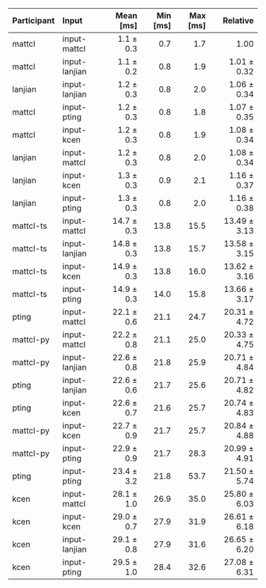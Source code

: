 | Participant | Input | Mean [ms] | Min [ms] | Max [ms] | Relative |
|:---|:---|---:|---:|---:|---:|
| mattcl | input-mattcl | 1.1 ± 0.3 | 0.7 | 1.7 | 1.00 |
| mattcl | input-lanjian | 1.1 ± 0.2 | 0.8 | 1.9 | 1.01 ± 0.32 |
| lanjian | input-lanjian | 1.2 ± 0.3 | 0.8 | 2.0 | 1.06 ± 0.34 |
| mattcl | input-pting | 1.2 ± 0.3 | 0.8 | 1.8 | 1.07 ± 0.35 |
| mattcl | input-kcen | 1.2 ± 0.3 | 0.8 | 1.9 | 1.08 ± 0.34 |
| lanjian | input-mattcl | 1.2 ± 0.3 | 0.8 | 2.0 | 1.08 ± 0.34 |
| lanjian | input-kcen | 1.3 ± 0.3 | 0.9 | 2.1 | 1.16 ± 0.37 |
| lanjian | input-pting | 1.3 ± 0.3 | 0.8 | 2.0 | 1.16 ± 0.38 |
| mattcl-ts | input-mattcl | 14.7 ± 0.3 | 13.8 | 15.5 | 13.49 ± 3.13 |
| mattcl-ts | input-lanjian | 14.8 ± 0.3 | 13.8 | 15.7 | 13.58 ± 3.15 |
| mattcl-ts | input-kcen | 14.9 ± 0.3 | 13.8 | 16.0 | 13.62 ± 3.16 |
| mattcl-ts | input-pting | 14.9 ± 0.3 | 14.0 | 15.8 | 13.66 ± 3.17 |
| pting | input-mattcl | 22.1 ± 0.6 | 21.1 | 24.7 | 20.31 ± 4.72 |
| mattcl-py | input-mattcl | 22.2 ± 0.8 | 21.1 | 25.0 | 20.33 ± 4.75 |
| mattcl-py | input-lanjian | 22.6 ± 0.8 | 21.8 | 25.9 | 20.71 ± 4.84 |
| pting | input-lanjian | 22.6 ± 0.6 | 21.7 | 25.6 | 20.71 ± 4.82 |
| pting | input-kcen | 22.6 ± 0.7 | 21.6 | 25.7 | 20.74 ± 4.83 |
| mattcl-py | input-kcen | 22.7 ± 0.9 | 21.7 | 25.7 | 20.84 ± 4.88 |
| mattcl-py | input-pting | 22.9 ± 0.9 | 21.7 | 28.3 | 20.99 ± 4.91 |
| pting | input-pting | 23.4 ± 3.2 | 21.8 | 53.7 | 21.50 ± 5.74 |
| kcen | input-mattcl | 28.1 ± 1.0 | 26.9 | 35.0 | 25.80 ± 6.03 |
| kcen | input-kcen | 29.0 ± 0.7 | 27.9 | 31.9 | 26.61 ± 6.18 |
| kcen | input-lanjian | 29.1 ± 0.8 | 27.9 | 31.6 | 26.65 ± 6.20 |
| kcen | input-pting | 29.5 ± 1.0 | 28.4 | 32.6 | 27.08 ± 6.31 |

